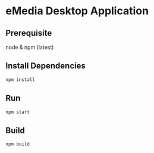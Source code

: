 # eMedia Desktop Application

## Prerequisite

node & npm (latest)

## Install Dependencies

```bash
npm install
```

## Run

```bash
npm start
```

## Build

```bash
npm build
```
